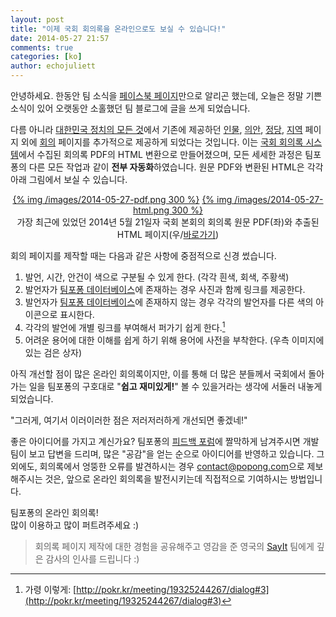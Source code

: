 ```yaml
---
layout: post
title: "이제 국회 회의록을 온라인으로도 보실 수 있습니다!"
date: 2014-05-27 21:57
comments: true
categories: [ko]
author: echojuliett
---
```


안녕하세요.
한동안 팀 소식을 [페이스북 페이지](https://www.facebook.com/teampopong)만으로 알리곤 했는데,
오늘은 정말 기쁜 소식이 있어 오랫동안 소홀했던 팀 블로그에 글을 쓰게 되었습니다.
<!-- more -->

다름 아니라
[대한민국 정치의 모든 것](http://pokr.kr)에서 기존에 제공하던
[인물](http://pokr.kr/person), [의안](http://pokr.kr/bill), [정당](http://pokr.kr/party), [지역](http://pokr.kr/region) 페이지 외에
[회의](http://pokr.kr/meeting) 페이지를 추가적으로 제공하게 되었다는 것입니다.
이는 [국회 회의록 시스템](http://likms.assembly.go.kr/record/)에서 수집된 회의록 PDF의 HTML 변환으로 만들어졌으며,
모든 세세한 과정은 팀포퐁의 다른 모든 작업과 같이 **전부 자동화**하였습니다.
원문 PDF와 변환된 HTML은 각각 아래 그림에서 보실 수 있습니다.

<center>
<a href="http://likms.assembly.go.kr/record/new/getFileDown.jsp?CONFER_NUM=044100">{% img /images/2014-05-27-pdf.png 300 %}</a>
<a href="http://pokr.kr/meeting/19325244267/dialog">{% img /images/2014-05-27-html.png 300 %}</a>
<div class="caption">
    가장 최근에 있었던 2014년 5월 21일자 국회 본회의 회의록 원문 PDF(좌)와
    추출된 HTML 페이지(우/<a href="http://pokr.kr/meeting/19325244267/dialog#3">바로가기</a>)
</div>
</center>

회의 페이지를 제작할 때는 다음과 같은 사항에 중점적으로 신경 썼습니다.

1. 발언, 시간, 안건이 색으로 구분될 수 있게 한다. (각각 흰색, 회색, 주황색)
1. 발언자가 [팀포퐁 데이터베이스](http://data.popong.com)에 존재하는 경우 사진과 함께 링크를 제공한다.
1. 발언자가 [팀포퐁 데이터베이스](http://data.popong.com)에 존재하지 않는 경우 각각의 발언자를 다른 색의 아이콘으로 표시한다.
1. 각각의 발언에 개별 링크를 부여해서 퍼가기 쉽게 한다.[^1]
1. 어려운 용어에 대한 이해를 쉽게 하기 위해 용어에 사전을 부착한다. (우측 이미지에 있는 검은 상자)

아직 개선할 점이 많은 온라인 회의록이지만, 이를 통해 더 많은 분들께서 국회에서 돌아가는 일을 팀포퐁의 구호대로 "**쉽고 재미있게!**" 볼 수 있을거라는 생각에 서둘러 내놓게 되었습니다.

"그러게, 여기서 이러이러한 점은 저러저러하게 개선되면 좋겠네!"

좋은 아이디어를 가지고 계신가요?
팀포퐁의 [피드백 포럼](http://teampopong.uservoice.com)에 짤막하게 남겨주시면 개발팀이 보고 답변을 드리며, 많은 "공감"을 얻는 순으로 아이디어를 반영하고 있습니다.
그 외에도, 회의록에서 엉뚱한 오류를 발견하시는 경우 [contact@popong.com](mailto://contact@popong.com)으로 제보해주시는 것은, 앞으로 온라인 회의록을 발전시키는데 직접적으로 기여하시는 방법입니다.

팀포퐁의 온라인 회의록!<br>
많이 이용하고 많이 퍼트려주세요 :)

> 회의록 페이지 제작에 대한 경험을 공유해주고 영감을 준 영국의 [SayIt](http://sayit.mysociety.org) 팀에게 깊은 감사의 인사를 드립니다 :)

[^1]: 가령 이렇게: [http://pokr.kr/meeting/19325244267/dialog#3](http://pokr.kr/meeting/19325244267/dialog#3)
